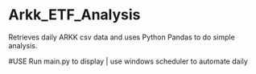 # Arkk_ETF_Analysis
Retrieves daily ARKK csv data and uses Python Pandas to do simple analysis.

#USE
Run main.py to display |
use windows scheduler to automate daily
